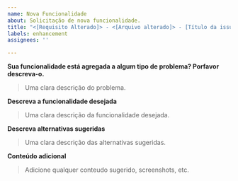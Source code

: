 ```yaml
---
name: Nova Funcionalidade
about: Solicitação de nova funcionalidade.
title: "<[Requisito Alterado]> - <[Arquivo alterado]> - [Título da issue]"
labels: enhancement
assignees: ''

---
```


**Sua funcionalidade está agregada a algum tipo de problema? Porfavor descreva-o.**
>Uma clara descrição do problema.

**Descreva a funcionalidade desejada**
>Uma clara descrição da funcionalidade desejada.

**Descreva alternativas sugeridas**
>Uma clara descrição das alternativas sugeridas.

**Conteúdo adicional**
>Adicione qualquer conteudo sugerido, screenshots, etc.
